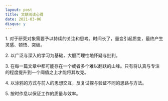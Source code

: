 ```yaml
---
layout: post
title: 文献阅读心得
date: 2021-03-06
disqus: y
---
```


1\. 对于研究对象需要予以持续的关注和思考。时间长了，量变引起质变，最终产生灵感、顿悟、突破。

2\. 以广泛与深入的学习为基础，大胆而理性地怀疑与批判。

3\. 在每一篇文章中都可能存在一个或者多个难以翻跃的山峰。只有将认真与专注的程度提升到一个阈值之上才能将其攻克。

4\. 以涂鸦的方式与前人的思想交互，反复试探与验证不同的思路与方法。

5\. 按时作息以保证工作的质量与效率。
